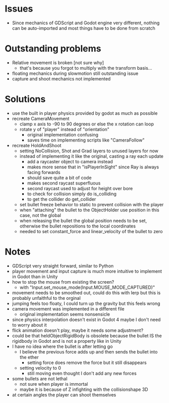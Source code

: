 # Issues

- Since mechanics of GDScript and Godot engine very different, nothing can be auto-imported and most things have to be done from scratch

# Outstanding problems

- Relative movement is broken [not sure why]
    - that's because you forgot to multiply with the transform basis...
- floating mechanics during slowmotion still outstanding issue
- capture and shoot mechanics not implemented

# Solutions

- use the built in player physics provided by godot as much as possible
- recreate CameraMovement
    - clamp x axis to -90 to 90 degrees or else the x rotation can loop
    - rotate y of "player" instead of "orientation"
        - original implementation confusing
        - saves time on implementing scripts like "CameraFollow"
- recreate HoldAndShoot
    - setting NoCollision, Shot and Grad layers to unused layers for now
    - instead of implementing it like the original, casting a ray each update
        - add a raycaster object to camera instead
        - makes more sense that in "isPlayerInSight" since Ray is always facing forwards
        - should save quite a bit of code
        - makes second raycast superfluous
        - second raycast used to adjust for height over bore
        - to check for collision simply do is_colliding
        - to get the collider do get_collider
    - set bullet freeze behavior to static to prevent collision with the player
    - when "attaching" the bullet to the ObjectHolder use position in this case, not the global
    - when releasing the bullet the global position needs to be set, otherwise the bullet repositions to the local coordinates
    - needed to set constant_force and linear_velocity of the bullet to zero

# Notes

- GDScript very straight forward, similar to Python
- player movement and input capture is much more intuitive to implement in Godot than in Unity
- how to stop the mouse from existing the screen?
    - with "Input.set_mouse_mode(Input.MOUSE_MODE_CAPTURED)"
- movement needs to be smoothed out, could do this with lerp but this is probably unfaithful to the orginal
- jumping feels too floaty, I could turn up the gravity but this feels wrong
- camera movement was implemented in a different file
    - original implementation seems nonsensicle
- since physics interpolation doesn't exist in Godot 4 maybe I don't need to worry about it
- flick animation doesn't play, maybe it needs some adjustment?
- could be that heldObjectRigidBody is obsolete because the bullet IS the rigidbody in Godot and is not a property like in Unity
- I have no idea where the bullet is after letting go
    - I believe the previous force adds up and then sends the bullet into the ether
        - setting force does remove the force but it still disappears
    - setting velocity to 0
        - still moving even thought I don't add any new forces
- some bullets are not lethal
    - not sure when player is immortal
    - maybe it is because of Z infighting with the collisionshape 3D
- at certain angles the player can shoot themselves